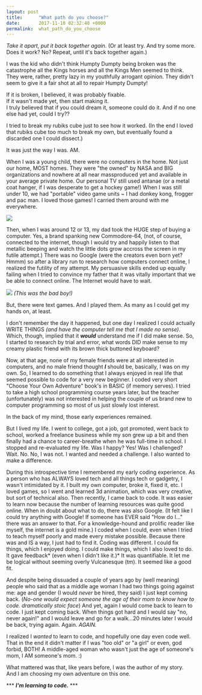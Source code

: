 ```yaml
---
layout: post
title:      "What path do you choose?"
date:       2017-11-10 02:32:48 +0000
permalink:  what_path_do_you_choose
---
```



*Take it apart, put it back together again*. (Or at least try. And try some more. Does it work?  No?  Repeat, until it's back together again.)

I was the kid who didn't think Humpty Dumpty being broken was the catastrophe all the Kings horses and all the Kings Men seemed to think.  They were, rather, pretty lazy in my youthfully arrogant opinion.  They didn't seem to give it a fair shot at all to repair Humpty Dumpty!  

If it is broken, I believed, it was probably fixable.  
If it wasn't made yet, then start making it.  
I truly believed that if you could dream it, someone could do it. And if no one else had yet, could I try?? 

I tried to break my rubiks cube just to see how it worked.  (In the end I loved that rubiks cube too much to break my own, but eventually found a discarded one I could dissect.) 

It was just the way I was.  AM.

When I was a young child, there were no computers in the home. Not just our home, MOST homes.  They were "the owned" by NASA and BIG organizations and nowhere at all near massproduced yet and available in your average private home.  Our personal TV still used antanae (or a metal coat hanger, if I was desperate to get a hockey game!)  When I was still under 10, we had "portable" video game units ~ I had donkey kong, frogger and pac man.  I loved those games!  I carried them around with me everywhere.  

![](https://i2-prod.belfastlive.co.uk/incoming/article12011260.ece/ALTERNATES/s615b/PacManHand.jpg)

Then, when I was around 12 or 13, my dad took the HUGE step of buying a computer. Yes, a brand spanking new Commodore-64, (not, of course, connected to the internet, though I would try and happily listen to that metallic beeping and watch the little dots grow accross the screen in my futile attempt.)  There was no Google (were the creators even born yet? Hmmm)  so after a library run to research how computers connect online, I realized the futility of my attempt.  My persuasive skills ended up equally failing when I tried to convince my father that it was vitally important that we be able to connect online.  The Internet would have to wait. 

![](http://oldcomputers.net/pics/C64-left.jpg)
*(This was the bad boy!)*

But, there were text games.  And I played them. As many as I could get my hands on, at least.

I don't remember the day it happened, but one day I realized I could actually WRITE THINGS *(and have the computer tell me that I made no sense)*.  Which, though, implied that it ***would*** understand me if I did make sense.  So, I started to research by trial and error, what words DID make sense to my creamy plastic friend with its brown thick buttoned keyboard?  

Now, at that age, none of my female friends were at all interested in computers, and no male friend thought ***I*** should be, basically, I was on my own.  So, I learned to do something that I always enjoyed in real life that seemed possible to code for a very new beginner.  I coded very short "Choose Your Own Adventure" book's in BASIC (if memory serves).   I tried to take a high school programming course years later, but the teacher (unfortunately) was not interested in helping the couple of us brand new to computer programming so most of us just slowly lost interest.  

In the back of my mind, those early experiences remained. 

But I lived my life.  I went to college, got a job, got promoted, went back to school, worked a freelance business while my son grew up a bit and then finally had a chance to career-breathe when he was full-time in school.  I stopped and re-evaluated my life.  Was I happy?  Yes!  Was I challenged?  Wait.  No. No, I was not.   I wanted and needed a challenge. I also wanted to make a difference. 

During this introspective time I remembered my early coding experience.  As a person who has ALWAYS loved tech and all things tech or gadgetry, I wasn't intimidated by it. I built my own computer, broke it, fixed it, etc. I loved games, so I went and learned 3d animation, which was very creative, but sort of technical also.  Then recently, I came back to code.  It was easier to learn now because the number of learning resources was quite good online. When in doubt about what to do, there was also Google. (It felt like I could try anything with Google! If someone has EVER said "How do I..." there was an answer to that. For a knowledge-hound and prolific reader like myself, the internet is a gold mine.)   I coded when I could, even when I tried to teach myself poorly and made every mistake possible.  Because there was and IS a way, I just had to find it.  Coding was different.  I could fix things, which I enjoyed doing.  I could make things, which I also loved to do.   It gave feedback* (even when I didn't like it.)*  It was quantifiable.  It let me be logical without seeming overly Vulcanesque (tm).  It seemed like a good fit.  

And despite being dissuaded a couple of years ago by (well meaning) people who said that as a middle age woman I had two things going against me:  age and gender (I would *never* be hired, they said) I just kept coming back.  (*No-one would expect someone the age of their mom to know how to code.*  *dramatically stoic face*) And yet, again I would come back to learn to code.  I just kept coming back.  When things got hard and I would say "no, never again!" and I would leave and go for a walk...20 minutes later I would be back, trying again.  Again. *AGAIN.*

I realized I *wanted* to learn to code, and hopefully one day even code well.  That in the end it didn't matter if I was "too old" or "a girl" or even, god forbid, BOTH! A middle-aged woman who wasn't just the age of someone's mom, I AM someone's mom.  :) 

What mattered was that, like years before, I was the author of my story.  
And I am choosing my own adventure on this one. 

***  ***I'm learning to code.***  ***


